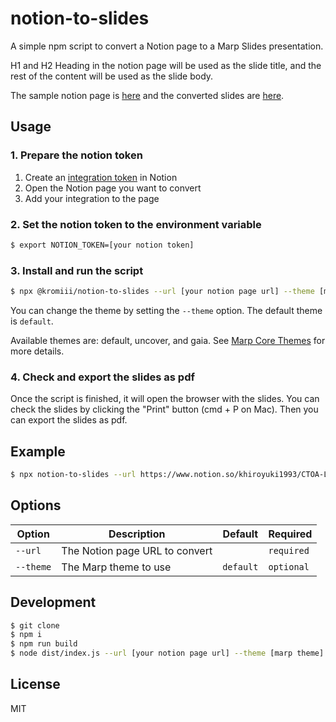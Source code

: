 # notion-to-slides

A simple npm script to convert a Notion page to a Marp Slides presentation.

H1 and H2 Heading in the notion page will be used as the slide title, and the rest of the content will be used as the slide body.

The sample notion page is [here](https://khiroyuki1993.notion.site/CTOA-LT-4-c2769d7bc90a4f428adae7a2192d258a?pvs=4) and the converted slides are [here](https://www.docswell.com/s/kromiii/ZP9JW2-2023-10-24-213756).

## Usage

### 1. Prepare the notion token

1. Create an [integration token](https://www.notion.so/my-integrations) in Notion
1. Open the Notion page you want to convert
1. Add your integration to the page

### 2. Set the notion token to the environment variable

```bash
$ export NOTION_TOKEN=[your notion token]
```

### 3. Install and run the script

```bash
$ npx @kromiii/notion-to-slides --url [your notion page url] --theme [marp theme]
```

You can change the theme by setting the `--theme` option. The default theme is `default`.

Available themes are: default, uncover, and gaia. See [Marp Core Themes](https://github.com/marp-team/marp-core/tree/main/themes) for more details.

### 4. Check and export the slides as pdf

Once the script is finished, it will open the browser with the slides. You can check the slides by clicking the "Print" button (cmd + P on Mac). Then you can export the slides as pdf.

## Example

```bash
$ npx notion-to-slides --url https://www.notion.so/khiroyuki1993/CTOA-LT-4-c2769d7bc90a4f428adae7a2192d258a --theme uncover
```

## Options

| Option | Description | Default | Required |
| --- | --- | --- | --- |
| `--url` | The Notion page URL to convert | | `required` |
| `--theme` | The Marp theme to use | `default` | `optional` |

## Development

```bash
$ git clone
$ npm i
$ npm run build
$ node dist/index.js --url [your notion page url] --theme [marp theme]
```

## License

MIT
